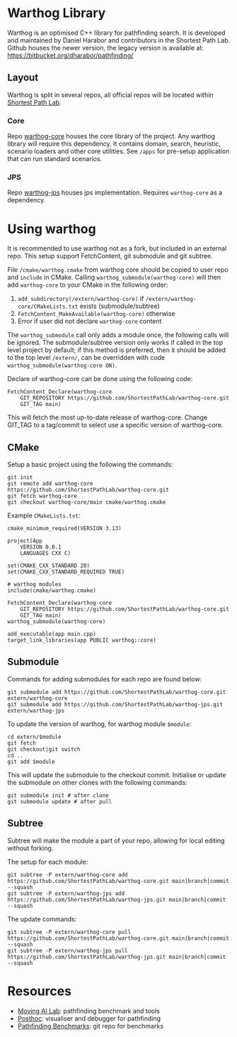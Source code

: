 # Warthog Library

Warthog is an optimised C++ library for pathfinding search.
It is developed and maintained by Daniel Harabor and contributors in the Shortest Path Lab.
Github houses the newer version, the legacy version is available at: https://bitbucket.org/dharabor/pathfinding/

## Layout

Warthog is split in several repos, all official repos will be located within [Shortest Path Lab](https://github.com/ShortestPathLab).

### Core

Repo [warthog-core](https://github.com/ShortestPathLab/warthog-core) houses the core library of the project.
Any warthog library will require this dependency.
It contains domain, search, heuristic, scenario loaders and other core utilities.
See `/apps` for pre-setup application that can run standard scenarios.

### JPS

Repo [warthog-jps](https://github.com/ShortestPathLab/warthog-jps) houses jps implementation.
Requires `warthog-core` as a dependency.

# Using warthog

It is recommended to use warthog not as a fork, but included in an external repo.
This setup support FetchContent, git submodule and git subtree.

File `/cmake/warthog.cmake` from warthog core should be copied to user repo and `include` in CMake.
Calling `warthog_submodule(warthog-core)` will then add `warthog-core` to your CMake in the following order:
1. `add_subdirectory(/extern/warthog-core)` if `/extern/warthog-core/CMakeLists.txt` exists (submodule/subtree)
2. `FetchContent_MakeAvailable(warthog-core)` otherwise
3. Error if user did not declare `warthog-core` content

The `warthog_submodule` call only adds a module once, the following calls will be ignored.
The submodule/subtree version only works if called in the top level project by default;
if this method is preferred, then it should be added to the top level `/extern/`, can be overridden
with code `warthog_submodule(warthog-core ON)`.

Declare of warthog-core can be done using the following code:
```
FetchContent_Declare(warthog-core
	GIT_REPOSITORY https://github.com/ShortestPathLab/warthog-core.git
	GIT_TAG main)
```
This will fetch the most up-to-date release of warthog-core.
Change GIT_TAG to a tag/commit to select use a specific version of warthog-core.

## CMake

Setup a basic project using the following the commands:

    git init
    git remote add warthog-core https://github.com/ShortestPathLab/warthog-core.git
    git fetch warthog-core
    git checkout warthog-core/main cmake/warthog.cmake

Example `CMakeLists.txt`:

```
cmake_minimum_required(VERSION 3.13)

project(App
	VERSION 0.0.1
	LANGUAGES CXX C)

set(CMAKE_CXX_STANDARD 20)
set(CMAKE_CXX_STANDARD_REQUIRED TRUE)

# warthog modules
include(cmake/warthog.cmake)

FetchContent_Declare(warthog-core
	GIT_REPOSITORY https://github.com/ShortestPathLab/warthog-core.git
	GIT_TAG main)
warthog_submodule(warthog-core)

add_executable(app main.cpp)
target_link_libraries(app PUBLIC warthog::core)
```

## Submodule

Commands for adding submodules for each repo are found below:

    git submodule add https://github.com/ShortestPathLab/warthog-core.git extern/warthog-core
    git submodule add https://github.com/ShortestPathLab/warthog-jps.git extern/warthog-jps

To update the version of warthog, for warthog module `$module`:

    cd extern/$module
    git fetch
    git checkout|git switch
    cd ..
    git add $module

This will update the submodule to the checkout commit.
Initialise or update the submodule on other clones with
the following commands:

    git submodule init # after clone
    git submodule update # after pull

## Subtree

Subtree will make the module a part of your repo, allowing
for local editing without forking.

The setup for each module:

    git subtree -P extern/warthog-core add https://github.com/ShortestPathLab/warthog-core.git main|branch|commit --squash
    git subtree -P extern/warthog-jps add https://github.com/ShortestPathLab/warthog-jps.git main|branch|commit --squash

The update commands:

    git subtree -P extern/warthog-core pull https://github.com/ShortestPathLab/warthog-core.git main|branch|commit --squash
    git subtree -P extern/warthog-jps pull https://github.com/ShortestPathLab/warthog-jps.git main|branch|commit --squash

# Resources

- [Moving AI Lab](https://movingai.com/): pathfinding benchmark and tools
- [Posthoc](https://posthoc-app.pathfinding.ai/): visualiser and debugger for pathfinding
- [Pathfinding Benchmarks](https://benchmarks.pathfinding.ai/): git repo for benchmarks
